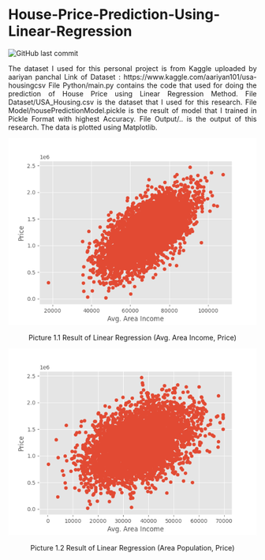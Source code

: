 # House-Price-Prediction-Using-Linear-Regression
![GitHub last commit](https://img.shields.io/github/last-commit/rzkyadhi/House-Price-Prediction-Using-Linear-Regression)


<p align="justify" width="100%">
    The dataset I used for this personal project is from Kaggle uploaded by aariyan panchal
    Link of Dataset : https://www.kaggle.com/aariyan101/usa-housingcsv
    File Python/main.py contains the code that used for doing the prediction of House Price using Linear Regression Method.
    File Dataset/USA_Housing.csv is the dataset that I used for this research.
    File Model/housePredictionModel.pickle is the result of model that I trained in Pickle Format with highest Accuracy.
    File Output/.. is the output of this research. The data is plotted using Matplotlib.
</p>

<p align="center" width="100%">
    <img src="https://github.com/rzkyadhi/House-Price-Prediction-Using-Linear-Regression/blob/main/Output/Output(Avg.%20Area%20Income%2C%20Price).png">
</p>
<p align="center" width="100%">
    Picture 1.1 Result of Linear Regression (Avg. Area Income, Price)
</p>
<p align="center" width="100%">
    <img src="https://github.com/rzkyadhi/House-Price-Prediction-Using-Linear-Regression/blob/main/Output/Output(Area%20Population%2C%20Price).png">
</p>
<p align="center" width="100%">
    Picture 1.2 Result of Linear Regression (Area Population, Price)
</p>

